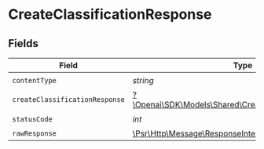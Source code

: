 # CreateClassificationResponse


## Fields

| Field                                                                                                          | Type                                                                                                           | Required                                                                                                       | Description                                                                                                    |
| -------------------------------------------------------------------------------------------------------------- | -------------------------------------------------------------------------------------------------------------- | -------------------------------------------------------------------------------------------------------------- | -------------------------------------------------------------------------------------------------------------- |
| `contentType`                                                                                                  | *string*                                                                                                       | :heavy_check_mark:                                                                                             | N/A                                                                                                            |
| `createClassificationResponse`                                                                                 | [?\Openai\SDK\Models\Shared\CreateClassificationResponse](../../models/shared/CreateClassificationResponse.md) | :heavy_minus_sign:                                                                                             | OK                                                                                                             |
| `statusCode`                                                                                                   | *int*                                                                                                          | :heavy_check_mark:                                                                                             | N/A                                                                                                            |
| `rawResponse`                                                                                                  | [\Psr\Http\Message\ResponseInterface](https://www.php-fig.org/psr/psr-7/#33-psrhttpmessageresponseinterface)   | :heavy_minus_sign:                                                                                             | N/A                                                                                                            |